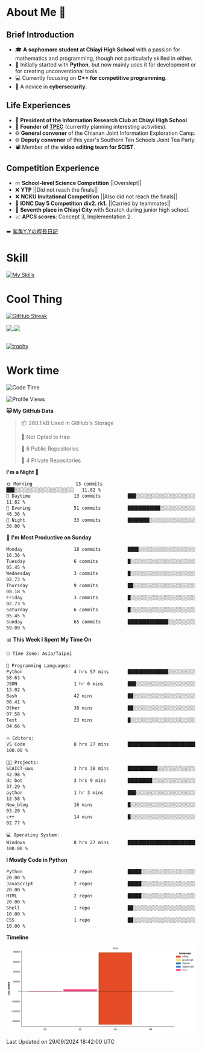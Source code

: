 # About Me 👋

## Brief Introduction
- 🎓 **A sophomore student at Chiayi High School** with a passion for mathematics and programming, though not particularly skilled in either.
- 🐍 Initially started with **Python**, but now mainly uses it for development or for creating unconventional tools.
- 💻 Currently focusing on **C++ for competitive programming**.
- 🔐 A novice in **cybersecurity**.

## Life Experiences
- 🧸 **President of the Information Research Club at Chiayi High School**
- 🌟 **Founder of [TPEC](https://discord.gg/b3XmEup5Nz)** (currently planning interesting activities).
- 🌐 **General convener** of the Chianan Joint Information Exploration Camp.
- 🌐 **Deputy convener** of this year's Southern Ten Schools Joint Tea Party.
- 📽️ Member of the **video editing team for SCIST**.

## Competition Experience
- 💤 **School-level Science Competition** ||Overslept||
- ❌ **YTP** ||Did not reach the finals||
- ❌ **NCKU Invitational Competition** ||Also did not reach the finals||
- 🥇 **IONC Day 5 Competition div2. rk1.** ||Carried by teammates||
- 🥉 **Seventh place in Chiayi City** with Scratch during junior high school.
- 📈 **APCS scores**: Concept 3, Implementation 2.

➡️ [鯊魚Y.Yの程長日記](https://larryeng.github.io/)

# Skill
[![My Skills](https://skillicons.dev/icons?i=blender,arduino,vscode,visualstudio,pr,github,git,c,cpp,py,html,css,js)](https://skillicons.dev)


# Cool Thing

[![GitHub Streak](https://streak-stats.demolab.com/?user=Larryeng&theme=holi-theme)](https://git.io/streak-stats)

<a href="https://github.com/anuraghazra/github-readme-stats">
  <img height=200 align="center" src="https://github-readme-stats.vercel.app/api?username=Larryeng&theme=github_dark&rank_icon=github" />
</a>
<a href="https://github.com/anuraghazra/convoychat">
  <img height=200 align="center" src="https://github-readme-stats.vercel.app/api/top-langs?username=Larryeng&layout=compact&langs_count=8&card_width=320&theme=github_dark" />
</a>

<br>

<br>

[![trophy](https://github-profile-trophy.vercel.app/?username=Larryeng&theme=darkhub)](https://github.com/ryo-ma/github-profile-trophy)
# Work time
<!--START_SECTION:waka-->
![Code Time](http://img.shields.io/badge/Code%20Time-252%20hrs%202%20mins-blue)

![Profile Views](http://img.shields.io/badge/Profile%20Views-0-blue)

**🐱 My GitHub Data** 

> 📦 260.1 kB Used in GitHub's Storage 
 > 
> 🚫 Not Opted to Hire
 > 
> 📜 6 Public Repositories 
 > 
> 🔑 4 Private Repositories 
 > 
**I'm a Night 🦉** 

```text
🌞 Morning                13 commits          ███░░░░░░░░░░░░░░░░░░░░░░   11.82 % 
🌆 Daytime                13 commits          ███░░░░░░░░░░░░░░░░░░░░░░   11.82 % 
🌃 Evening                51 commits          ████████████░░░░░░░░░░░░░   46.36 % 
🌙 Night                  33 commits          ████████░░░░░░░░░░░░░░░░░   30.00 % 
```
📅 **I'm Most Productive on Sunday** 

```text
Monday                   18 commits          ████░░░░░░░░░░░░░░░░░░░░░   16.36 % 
Tuesday                  6 commits           █░░░░░░░░░░░░░░░░░░░░░░░░   05.45 % 
Wednesday                3 commits           █░░░░░░░░░░░░░░░░░░░░░░░░   02.73 % 
Thursday                 9 commits           ██░░░░░░░░░░░░░░░░░░░░░░░   08.18 % 
Friday                   3 commits           █░░░░░░░░░░░░░░░░░░░░░░░░   02.73 % 
Saturday                 6 commits           █░░░░░░░░░░░░░░░░░░░░░░░░   05.45 % 
Sunday                   65 commits          ███████████████░░░░░░░░░░   59.09 % 
```


📊 **This Week I Spent My Time On** 

```text
🕑︎ Time Zone: Asia/Taipei

💬 Programming Languages: 
Python                   4 hrs 57 mins       ███████████████░░░░░░░░░░   58.63 % 
JSON                     1 hr 6 mins         ███░░░░░░░░░░░░░░░░░░░░░░   13.02 % 
Bash                     42 mins             ██░░░░░░░░░░░░░░░░░░░░░░░   08.41 % 
Other                    38 mins             ██░░░░░░░░░░░░░░░░░░░░░░░   07.58 % 
Text                     23 mins             █░░░░░░░░░░░░░░░░░░░░░░░░   04.66 % 

🔥 Editors: 
VS Code                  8 hrs 27 mins       █████████████████████████   100.00 % 

🐱‍💻 Projects: 
SCAICT-uwu               3 hrs 38 mins       ███████████░░░░░░░░░░░░░░   42.98 % 
dc bot                   3 hrs 9 mins        █████████░░░░░░░░░░░░░░░░   37.29 % 
python                   1 hr 3 mins         ███░░░░░░░░░░░░░░░░░░░░░░   12.58 % 
New_blog                 16 mins             █░░░░░░░░░░░░░░░░░░░░░░░░   03.20 % 
c++                      14 mins             █░░░░░░░░░░░░░░░░░░░░░░░░   02.77 % 

💻 Operating System: 
Windows                  8 hrs 27 mins       █████████████████████████   100.00 % 
```

**I Mostly Code in Python** 

```text
Python                   2 repos             █████░░░░░░░░░░░░░░░░░░░░   20.00 % 
JavaScript               2 repos             █████░░░░░░░░░░░░░░░░░░░░   20.00 % 
HTML                     2 repos             █████░░░░░░░░░░░░░░░░░░░░   20.00 % 
Shell                    1 repo              ██░░░░░░░░░░░░░░░░░░░░░░░   10.00 % 
CSS                      1 repo              ██░░░░░░░░░░░░░░░░░░░░░░░   10.00 % 
```



**Timeline**

![Lines of Code chart](https://raw.githubusercontent.com/Larryeng/Larryeng/main/assets/bar_graph.png)


 Last Updated on 29/09/2024 18:42:00 UTC
<!--END_SECTION:waka-->

